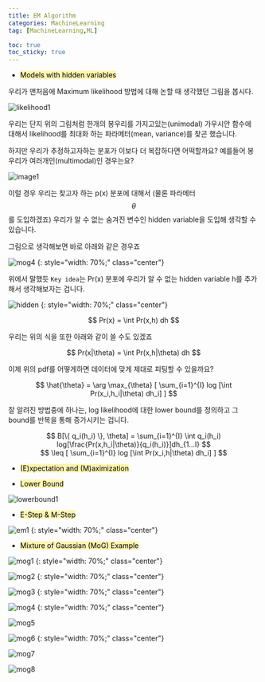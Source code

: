 ```yaml
---
title: EM Algorithm
categories: MachineLearning
tag: [MachineLearning,ML]

toc: true
toc_sticky: true
---
```


- <mark style='background-color: #fff5b1'> Models with hidden variables </mark>

우리가 맨처음에 Maximum likelihood 방법에 대해 논할 때 생각했던 그림을 봅시다.

![likelihood1](https://user-images.githubusercontent.com/48202736/106548623-ad0d8480-6552-11eb-8f3f-fc87abfea625.png)

우리는 단지 위의 그림처럼 한개의 봉우리를 가지고있는(unimodal) 가우시안 함수에 대해서 likelihood를 최대화 하는 파라메터(mean, variance)를 찾곤 했습니다.

하지만 우리가 추정하고자하는 분포가 이보다 더 복잡하다면 어떡할까요? 예를들어 봉우리가 여러개인(multimodal)인 경우는요? 

![image1](https://user-images.githubusercontent.com/48202736/106545430-b85db180-654c-11eb-809d-e2a9727670df.png)

이럴 경우 우리는 찾고자 하는 p(x) 분포에 대해서 (물론 파라메터 $$\theta$$를 도입하겠죠) 우리가 알 수 없는 숨겨진 변수인 hidden variable을 도입해 생각할 수 있습니다. 


그림으로 생각해보면 바로 아래와 같은 경우죠

![mog4](https://user-images.githubusercontent.com/48202736/106545469-c6133700-654c-11eb-9bde-f4787a1012ac.png)
{: style="width: 70%;" class="center"}

위에서 말했듯 ```Key idea```는 Pr(x) 분포에 우리가 알 수 없는 hidden variable h를 추가해서 생각해보자는 겁니다.

![hidden](https://user-images.githubusercontent.com/48202736/106546381-6b7ada80-654e-11eb-8dbb-dc703b8c3a5b.png)
{: style="width: 70%;" class="center"}

<center>$$ Pr(x) = \int Pr(x,h) dh $$</center>

우리는 위의 식을 또한 아래와 같이 쓸 수도 있겠죠

<center>$$ Pr(x|\theta) = \int Pr(x,h|\theta) dh $$</center>

이제 위의 pdf를 어떻게하면 데이터에 맞게 제대로 피팅할 수 있을까요? 

<center>$$ \hat{\theta} = \arg \max_{\theta} [ \sum_{i=1}^{I} log [\int Pr(x_i,h_i|\theta) dh_i] ]  $$</center>

잘 알려진 방법중에 하나는, log likelihood에 대한 lower bound를 정의하고 그 bound를 반복을 통해 증가시키는 겁니다.

<center>$$ B[\{ q_i(h_i) \}, \theta] = \sum_{i=1}^{I} \int q_i(h_i) log[\frac{Pr(x,h_i|\theta)}{q_i(h_i)}]dh_{1...I} $$</center>
<center>$$ \leq [ \sum_{i=1}^{I} log [\int Pr(x_i,h|\theta) dh_i] ]  $$</center>

- <mark style='background-color: #fff5b1'> (E)xpectation and (M)aximization </mark>

- <mark style='background-color: #fff5b1'> Lower Bound </mark>

![lowerbound1](https://user-images.githubusercontent.com/48202736/106545443-bc89cf00-654c-11eb-9be5-301120d70938.png)

- <mark style='background-color: #fff5b1'> E-Step & M-Step </mark>

![em1](https://user-images.githubusercontent.com/48202736/106545453-c01d5600-654c-11eb-9912-9b3dac3d146a.png)
{: style="width: 70%;" class="center"}

- <mark style='background-color: #fff5b1'> Mixture of Gaussian (MoG) Example </mark>


![mog1](https://user-images.githubusercontent.com/48202736/106545456-c1e71980-654c-11eb-9d08-494728c0b5cd.png)
{: style="width: 70%;" class="center"}

![mog2](https://user-images.githubusercontent.com/48202736/106545460-c3184680-654c-11eb-8807-e7d84e8c5076.png)
{: style="width: 70%;" class="center"}

![mog3](https://user-images.githubusercontent.com/48202736/106545466-c4e20a00-654c-11eb-8a0a-acd04d74c6a2.png)
{: style="width: 70%;" class="center"}

![mog4](https://user-images.githubusercontent.com/48202736/106545469-c6133700-654c-11eb-9bde-f4787a1012ac.png)
{: style="width: 70%;" class="center"}

![mog5](https://user-images.githubusercontent.com/48202736/106545473-c7dcfa80-654c-11eb-94dc-f753d31173d1.png)

![mog6](https://user-images.githubusercontent.com/48202736/106545477-c90e2780-654c-11eb-8d12-e4efb84b63ba.png)
{: style="width: 70%;" class="center"}

![mog7](https://user-images.githubusercontent.com/48202736/106545479-cad7eb00-654c-11eb-90a8-b148882e7f9b.png)

![mog8](https://user-images.githubusercontent.com/48202736/106545486-cc091800-654c-11eb-8d07-5a7b85e8286b.png)
